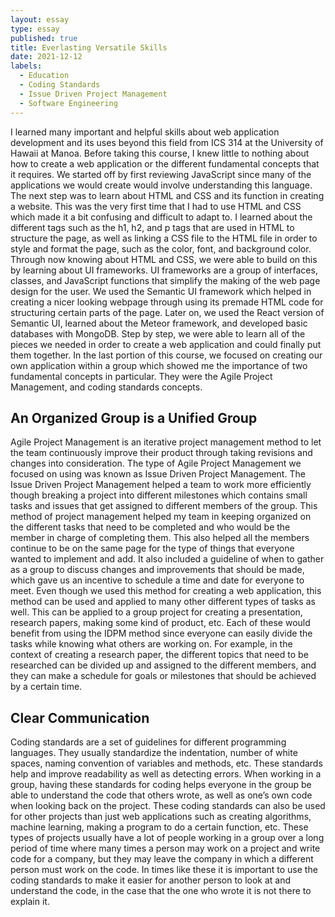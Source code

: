 ```yaml
---
layout: essay
type: essay
published: true
title: Everlasting Versatile Skills
date: 2021-12-12
labels:
  - Education
  - Coding Standards
  - Issue Driven Project Management
  - Software Engineering
---
```


I learned many important and helpful skills about web application development and its uses beyond this field from ICS 314 at the University of Hawaii at Manoa. Before taking this course, I knew little to nothing about how to create a web application or the different fundamental concepts that it requires. We started off by first reviewing JavaScript since many of the applications we would create would involve understanding this language. The next step was to learn about HTML and CSS and its function in creating a website. This was the very first time that I had to use HTML and CSS which made it a bit confusing and difficult to adapt to. I learned about the different tags such as the h1, h2, and p tags that are used in HTML to structure the page, as well as linking a CSS file to the HTML file in order to style and format the page, such as the color, font, and background color. Through now knowing about HTML and CSS, we were able to build on this by learning about UI frameworks. UI frameworks are a group of interfaces, classes, and JavaScript functions that simplify the making of the web page design for the user. We used the Semantic UI framework which helped in creating a nicer looking webpage through using its premade HTML code for structuring certain parts of the page. Later on, we used the React version of Semantic UI, learned about the Meteor framework, and developed basic databases with MongoDB. Step by step, we were able to learn all of the pieces we needed in order to create a web application and could finally put them together. In the last portion of this course, we focused on creating our own application within a group which showed me the importance of two fundamental concepts in particular. They were the Agile Project Management, and coding standards concepts. 

## **An Organized Group is a Unified Group**

Agile Project Management is an iterative project management method to let the team continuously improve their product through taking revisions and changes into consideration. The type of Agile Project Management we focused on using was known as Issue Driven Project Management. The Issue Driven Project Management helped a team to work more efficiently though breaking a project into different milestones which contains small tasks and issues that get assigned to different members of the group. This method of project management helped my team in keeping organized on the different tasks that need to be completed and who would be the member in charge of completing them. This also helped all the members continue to be on the same page for the type of things that everyone wanted to implement and add. It also included a guideline of when to gather as a group to discuss changes and improvements that should be made, which gave us an incentive to schedule a time and date for everyone to meet. Even though we used this method for creating a web application, this method can be used and applied to many other different types of tasks as well. This can be applied to a group project for creating a presentation, research papers, making some kind of product, etc. Each of these would benefit from using the IDPM method since everyone can easily divide the tasks while knowing what others are working on. For example, in the context of creating a research paper, the different topics that need to be researched can be divided up and assigned to the different members, and they can make a schedule for goals or milestones that should be achieved by a certain time. 

## **Clear Communication**

Coding standards are a set of guidelines for different programming languages. They usually standardize the indentation, number of white spaces, naming convention of variables and methods, etc. These standards help and improve readability as well as detecting errors. When working in a group, having these standards for coding helps everyone in the group be able to understand the code that others wrote, as well as one’s own code when looking back on the project. These coding standards can also be used for other projects than just web applications such as creating algorithms, machine learning, making a program to do a certain function, etc. These types of projects usually have a lot of people working in a group over a long period of time where many times a person may work on a project and write code for a company, but they may leave the company in which a different person must work on the code. In times like these it is important to use the coding standards to make it easier for another person to look at and understand the code, in the case that the one who wrote it is not there to explain it.